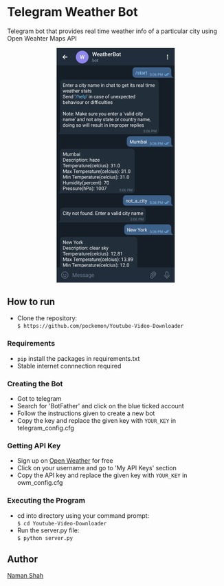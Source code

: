 # Telegram Weather Bot

Telegram bot that provides real time weather info of a particular city using Open Weahter Maps API
<p align="center">
  <img src='./bot_test.jpg' width=275 />
</p>

## How to run

* Clone the repository: <br>
``` $ https://github.com/pockemon/Youtube-Video-Downloader ``` 

### Requirements
- `pip` install the packages in requirements.txt
- Stable internet connnection required

### Creating the Bot
- Got to telegram
- Search for 'BotFather' and click on the blue ticked account
- Follow the instructions given to create a new bot
- Copy the key and replace the given key with `YOUR_KEY` in telegram_config.cfg

### Getting API Key
- Sign up on [Open Weather](https://openweathermap.org/) for free
- Click on your username and go to 'My API Keys' section
- Copy the API key and replace the given key with `YOUR_KEY` in owm_config.cfg

### Executing the Program
* cd into directory using your command prompt: <br>
```$ cd Youtube-Video-Downloader ```
* Run the server.py file: <br>
```$ python server.py ```

## Author

[Naman Shah](https://github.com/namanshah01)
